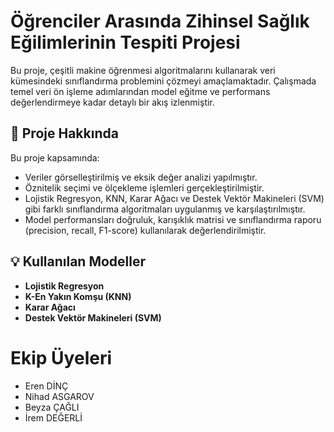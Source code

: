 # Öğrenciler Arasında Zihinsel Sağlık Eğilimlerinin Tespiti Projesi
Bu proje, çeşitli makine öğrenmesi algoritmalarını kullanarak veri kümesindeki sınıflandırma problemini çözmeyi amaçlamaktadır. Çalışmada temel veri ön işleme adımlarından model eğitme ve performans değerlendirmeye kadar detaylı bir akış izlenmiştir.

## 📄 Proje Hakkında

Bu proje kapsamında:

- Veriler görselleştirilmiş ve eksik değer analizi yapılmıştır.
- Öznitelik seçimi ve ölçekleme işlemleri gerçekleştirilmiştir.
- Lojistik Regresyon, KNN, Karar Ağacı ve Destek Vektör Makineleri (SVM) gibi farklı sınıflandırma algoritmaları uygulanmış ve karşılaştırılmıştır.
- Model performansları doğruluk, karışıklık matrisi ve sınıflandırma raporu (precision, recall, F1-score) kullanılarak değerlendirilmiştir.

## 💡 Kullanılan Modeller

- **Lojistik Regresyon**
- **K-En Yakın Komşu (KNN)**
- **Karar Ağacı**
- **Destek Vektör Makineleri (SVM)**
  
# Ekip Üyeleri
* Eren DİNÇ
* Nihad ASGAROV
* Beyza ÇAĞLI
* İrem DEĞERLİ

  
